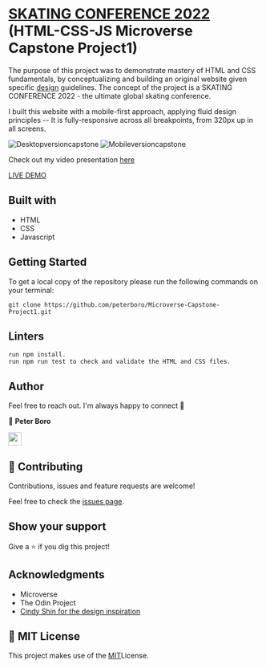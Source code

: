 # [SKATING CONFERENCE 2022]() (HTML-CSS-JS Microverse Capstone Project1)

The purpose of this project was to demonstrate mastery of HTML and CSS fundamentals, by conceptualizing and building an original website given specific [design](https://www.behance.net/gallery/29845175/CC-Global-Summit-2015) guidelines. The concept of the project is a SKATING CONFERENCE 2022 - the ultimate global skating conference.

I built this website with a mobile-first approach, applying fluid design principles -- It is fully-responsive across all breakpoints, from 320px up in all screens.



![Desktopversioncapstone](https://user-images.githubusercontent.com/27219880/181359081-f7074a92-6164-462c-b8a2-b9aa5f68b18b.png)
![Mobileversioncapstone](https://user-images.githubusercontent.com/27219880/181359057-f079ee12-202b-43e0-bd92-7848eb7c7f89.png)

Check out my video presentation [here](https://www.loom.com/share/474e207ed8d04a218271ac72fab933ca)

[LIVE DEMO](https://peterboro.github.io/Microverse-Capstone-Project1/)

## Built with

- HTML 
- CSS
- Javascript 

## Getting Started

To get a local copy of the repository please run the following commands on your terminal:

```
git clone https://github.com/peterboro/Microverse-Capstone-Project1.git
```

## Linters


```
run npm install.
run npm run test to check and validate the HTML and CSS files.
```

## Author 

Feel free to reach out. I'm always happy to connect :slightly_smiling_face:

👤 **Peter Boro**


[<code><img height="26" src="https://cdn.iconscout.com/icon/free/png-256/github-153-675523.png"></code>](https://github.com/peterboro)

## 🤝 Contributing

Contributions, issues and feature requests are welcome!

Feel free to check the [issues page](issues/).

## Show your support

Give a ⭐️ if you dig this project!

## Acknowledgments

- Microverse
- The Odin Project
- [Cindy Shin for the design inspiration](https://www.behance.net/adagio07)

## 📝 MIT License

This project makes use of the [MIT](MIT.md)License.
